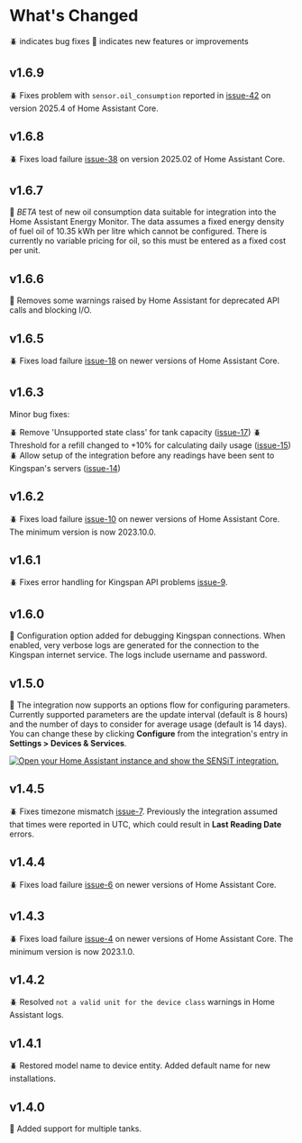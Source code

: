 # What's Changed

🪲 indicates bug fixes
🚀 indicates new features or improvements

## v1.6.9

🪲 Fixes problem with `sensor.oil_consumption` reported in [issue-42](https://github.com/masaccio/ha-kingspan-watchman-sensit/issues/42) on version 2025.4 of Home Assistant Core.

## v1.6.8

🪲 Fixes load failure [issue-38](https://github.com/masaccio/ha-kingspan-watchman-sensit/issues/18) on version 2025.02 of Home Assistant Core.

## v1.6.7

🚀 *BETA* test of new oil consumption data suitable for integration into the Home Assistant Energy Monitor. The data assumes a fixed energy density of fuel oil of 10.35 kWh per litre which cannot be configured. There is currently no variable pricing for oil, so this must be entered as a fixed cost per unit.

## v1.6.6

🚀 Removes some warnings raised by Home Assistant for deprecated API calls and blocking I/O.

## v1.6.5

🪲 Fixes load failure [issue-18](https://github.com/masaccio/ha-kingspan-watchman-sensit/issues/18) on newer versions of Home Assistant Core.

## v1.6.3

Minor bug fixes:

🪲 Remove 'Unsupported state class' for tank capacity ([issue-17](https://github.com/masaccio/ha-kingspan-watchman-sensit/issues/17))
🪲 Threshold for a refill changed to +10% for calculating daily usage ([issue-15](https://github.com/masaccio/ha-kingspan-watchman-sensit/issues/15))
🪲 Allow setup of the integration before any readings have been sent to Kingspan's servers ([issue-14](https://github.com/masaccio/ha-kingspan-watchman-sensit/issues/14))

## v1.6.2

🪲 Fixes load failure [issue-10](https://github.com/masaccio/ha-kingspan-watchman-sensit/issues/10) on newer versions of Home Assistant Core. The minimum version is now 2023.10.0.

## v1.6.1

🪲 Fixes error handling for Kingspan API problems [issue-9](https://github.com/masaccio/ha-kingspan-watchman-sensit/issues/9).

## v1.6.0

🚀 Configuration option added for debugging Kingspan connections. When enabled, very verbose logs are generated for the connection to the Kingspan internet service. The logs include username and password.

## v1.5.0

🚀 The integration now supports an options flow for configuring parameters. Currently supported parameters are the update interval (default is 8 hours) and the number of days to consider for average usage (default is 14 days). You can change these by clicking **Configure** from the integration's entry in **Settings > Devices & Services**.

[![Open your Home Assistant instance and show the SENSiT integration.](https://my.home-assistant.io/badges/integration.svg)](https://my.home-assistant.io/redirect/integration/?domain=kingspan_watchman_sensit)

## v1.4.5

🪲 Fixes timezone mismatch [issue-7](https://github.com/masaccio/ha-kingspan-watchman-sensit/issues/7). Previously the integration assumed that times were reported in UTC, which could result in **Last Reading Date** errors.

## v1.4.4

🪲 Fixes load failure [issue-6](https://github.com/masaccio/ha-kingspan-watchman-sensit/issues/6) on newer versions of Home Assistant Core.

## v1.4.3

🪲 Fixes load failure [issue-4](https://github.com/masaccio/ha-kingspan-watchman-sensit/issues/4) on newer versions of Home Assistant Core. The minimum version is now 2023.1.0.

## v1.4.2

🪲 Resolved `not a valid unit for the device class` warnings in Home Assistant logs.

## v1.4.1

🪲 Restored model name to device entity. Added default name for new installations.

## v1.4.0

🚀 Added support for multiple tanks.
